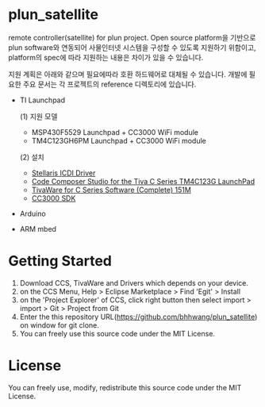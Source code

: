 plun_satellite
==============

remote controller(satellite) for plun project.
Open source platform을 기반으로 plun software와 연동되어 사물인터넷 시스템을 구성할 수 있도록 지원하기 위함이고, platform의 spec에 따라 지원하는 내용은 차이가 있을 수 있습니다.

지원 계획은 아래와 같으며 필요에따라 호환 하드웨어로 대체될 수 있습니다.
개발에 필요한 주요 문서는 각 프로젝트의 reference 디렉토리에 있습니다.


* TI Launchpad
    
    (1) 지원 모델

    * MSP430F5529 Launchpad + CC3000 WiFi module
    * TM4C123GH6PM Launchpad + CC3000 WiFi module
   
    (2) 설치
    
    * [Stellaris ICDI Driver](http://www.ti.com/tool/stellaris_icdi_drivers)
    * [Code Composer Studio for the Tiva C Series TM4C123G LaunchPad](http://www.ti.com/tool/sw-ek-tm4c123gxl)
    * [TivaWare for C Series Software (Complete) 151M ](http://software-dl.ti.com/tiva-c/SW-TM4C/latest/index_FDS.html)
    * [CC3000 SDK](http://www.ti.com/litv/zip/swrc282)
  
  
* Arduino


* ARM mbed

Getting Started
===============
1. Download CCS, TivaWare and Drivers which depends on your device.
2. on the CCS Menu, Help > Eclipse Marketplace > Find 'Egit' > Install
3. on the 'Project Explorer' of CCS, click right button then select import > import > Git > Project from Git
4. Enter the this repository URL(https://github.com/bhhwang/plun_satellite) on window for git clone.
5. You can freely use this source code under the MIT License.


License
===============
You can freely use, modify, redistribute this source code under the MIT License.